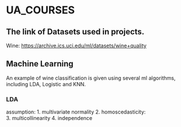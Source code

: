 # UA_COURSES

## The link of Datasets used in projects.

Wine: https://archive.ics.uci.edu/ml/datasets/wine+quality

## Machine Learning

An example of wine classification is given using several ml algorithms, including LDA, Logistic and KNN.

### LDA

assumption:
	1. multivariate normality
	2. homoscedasticity:  
	3. multicollinearity
	4. independence

